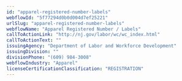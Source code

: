 ```yaml
---
id: "apparel-registered-number-labels"
webflowId: "5f77294d0b0d004d7ef25221"
urlSlug: "apparel-registered-number-labels"
webflowName: "Apparel Registered Number / Labels"
callToActionLink: "http://nj.gov/labor/wc/wc_index.html"
callToActionText: ""
issuingAgency: "Department of Labor and Workforce Development"
issuingDivision: ""
divisionPhone: "(609) 984-3008"
webflowIndustry: "Apparel"
licenseCertificationClassification: "REGISTRATION"
---
```

